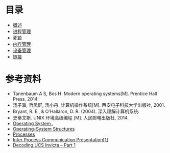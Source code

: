 # 目录

- [概述](./计算机操作系统%20-%20概述.md)
- [进程管理](./计算机操作系统%20-%20进程管理.md)
- [死锁](./计算机操作系统%20-%20死锁.md)
- [内存管理](./计算机操作系统%20-%20内存管理.md)
- [设备管理](./计算机操作系统%20-%20设备管理.md)
- [链接](./计算机操作系统%20-%20链接.md)

# 参考资料

- Tanenbaum A S, Bos H. Modern operating systems[M]. Prentice Hall Press, 2014.
- 汤子瀛, 哲凤屏, 汤小丹. 计算机操作系统[M]. 西安电子科技大学出版社, 2001.
- Bryant, R. E., & O’Hallaron, D. R. (2004). 深入理解计算机系统.
- 史蒂文斯. UNIX 环境高级编程 [M]. 人民邮电出版社, 2014.
- [Operating System .](https://applied-programming.github.io/Operating-Systems-./)
- [Operating-System Structures](https://www.cs.uic.edu/\~jbell/Course./OperatingSystems/2_Structures.html)
- [Processes](http://cse.csusb.edu/tongyu/courses/cs460/./process.php)
- [Inter Process Communication Presentation[1]](https://www.slideshare.net/rkolahalam/inter-process-communication-presentation1)
- [Decoding UCS Invicta – Part 1](https://blogs.cisco.com/datacenter/decoding-ucs-invicta-part-1)






